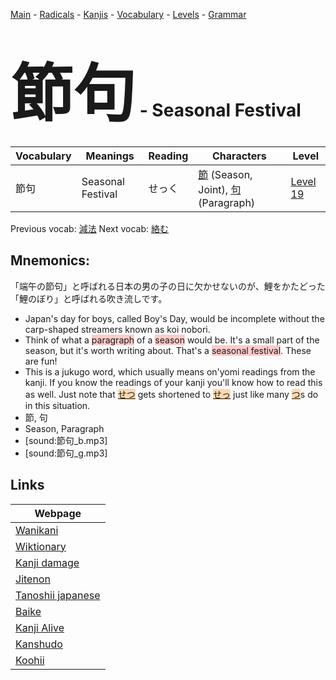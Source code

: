 <style> bigfont {font-size: 100px}</style>
[Main](../README.md) -
[Radicals](../radicals.md) -
[Kanjis](../kanjis.md) -
[Vocabulary](../vocabulary.md) -
[Levels](../levels.md) -
[Grammar](../grammar.md)
# <bigfont> 節句</bigfont> - Seasonal Festival 

| Vocabulary | Meanings | Reading | Characters | Level |
| --- | --- | --- | --- | --- |
| 節句 | Seasonal Festival | せっく |  [節](../kanjis/節.md) (Season, Joint), [句](../kanjis/句.md) (Paragraph) | [Level 19](../levels/wk_level19.md) |

Previous vocab: [減法](減法.md) Next vocab: [絡む](絡む.md) 

## Mnemonics:
「端午の節句」と呼ばれる日本の男の子の日に欠かせないのが、鯉をかたどった「鯉のぼり」と呼ばれる吹き流しです。
* Japan's day for boys, called Boy's Day, would be incomplete without the carp-shaped streamers known as koi nobori.
* Think of what a <span style="background-color:#ffcccb"> paragraph</span> of a <span style="background-color:#ffcccb"> season</span> would be. It's a small part of the season, but it's worth writing about. That's a <span style="background-color:#ffcccb"> seasonal festival</span>. These are fun!
* This is a jukugo word, which usually means on'yomi readings from the kanji. If you know the readings of your kanji you'll know how to read this as well. Just note that <span style="background-color:#fed8b1"> [せつ](https://jisho.org/search/せつ)</span> gets shortened to <span style="background-color:#fed8b1"> [せっ](https://jisho.org/search/せっ)</span> just like many <span style="background-color:#fed8b1"> [つ](https://jisho.org/search/つ)</span>s do in this situation.
* 節, 句
* Season, Paragraph
* [sound:節句_b.mp3]
* [sound:節句_g.mp3]


## Links 

| Webpage |
| --- |
| [Wanikani          ](https://www.wanikani.com/kanji/節句) |
| [Wiktionary        ](https://en.wiktionary.org/wiki/節句) |
| [Kanji damage      ](http://www.kanjidamage.com/kanji/search?utf8=✓&q=節句) |
| [Jitenon           ](https://jitenon.com/kanji/節句) |
| [Tanoshii japanese ](https://www.tanoshiijapanese.com/dictionary/kanji.cfm?k=節句) |
| [Baike             ](https://baike.baidu.com/item/節句) |
| [Kanji Alive       ](https://app.kanjialive.com/節句) |
| [Kanshudo          ](https://www.kanshudo.com/searchmn?q=節句) |
| [Koohii            ](https://kanji.koohii.com/study/kanji/節句) |
